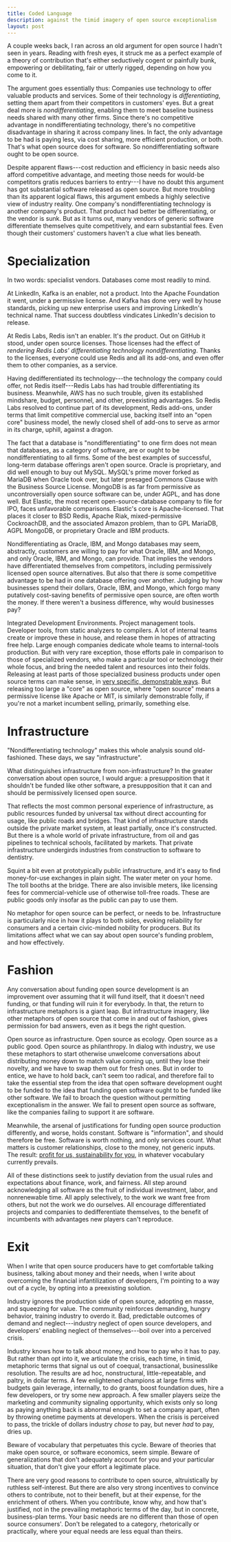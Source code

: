 ```yaml
---
title: Coded Language
description: against the timid imagery of open source exceptionalism
layout: post
---
```


A couple weeks back, I ran across an old argument for open source I hadn't seen in years. Reading with fresh eyes, it struck me as a perfect example of a theory of contribution that's either seductively cogent or painfully bunk, empowering or debilitating, fair or utterly rigged, depending on how you come to it.

The argument goes essentially thus:  Companies use technology to offer valuable products and services. Some of their technology is _differentiating_, setting them apart from their competitors in customers' eyes. But a great deal more is _nondifferentiating_, enabling them to meet baseline business needs shared with many other firms. Since there's no competitive advantage in nondifferentiating technology, there's no competitive disadvantage in sharing it across company lines. In fact, the only advantage to be had is paying less, via cost sharing, more efficient production, or both. That's what open source does for software. So nondifferentiating software ought to be open source.

Despite apparent flaws---cost reduction and efficiency in basic needs also afford competitive advantage, and meeting those needs for would-be competitors gratis reduces barriers to entry---I have no doubt this argument has got substantial software released as open source. But more troubling than its apparent logical flaws, this argument embeds a highly selective view of industry reality. One company's nondifferentiating technology is another company's product. That product had better be differentiating, or the vendor is sunk. But as it turns out, many vendors of generic software differentiate themselves quite competitively, and earn substantial fees. Even though their customers' customers haven't a clue what lies beneath.

# Specialization

In two words: specialist vendors. Databases come most readily to mind.

At LinkedIn, Kafka is an enabler, not a product. Into the Apache Foundation it went, under a permissive license. And Kafka has done very well by house standards, picking up new enterprise users and improving LinkedIn's technical name. That success doubtless vindicates LinkedIn's decision to release.

At Redis Labs, Redis isn't an enabler. It's _the_ product. Out on GitHub it stood, under open source licenses. Those licenses had the effect of _rendering Redis Labs' differentiating technology nondifferentiating_. Thanks to the licenses, everyone could use Redis and all its add-ons, and even offer them to other companies, as a service.

Having dedifferentiated its technology---the technology the company could offer, not Redis itself---Redis Labs has had trouble differentiating its business. Meanwhile, AWS has no such trouble, given its established mindshare, budget, personnel, and other, preexisting advantages. So Redis Labs resolved to continue part of its development, Redis add-ons, under terms that limit competitive commercial use, backing itself into an "open core" business model, the newly closed shell of add-ons to serve as armor in its charge, uphill, against a dragon.

The fact that a database is "nondifferentiating" to one firm does not mean that databases, as a category of software, are or ought to be nondifferentiating to all firms. Some of the best examples of successful, long-term database offerings aren't open source. Oracle is proprietary, and did well enough to buy out MySQL. MySQL's prime mover forked as MariaDB when Oracle took over, but later presaged Commons Clause with the Business Source License. MongoDB is as far from permissive as uncontroversially open source software can be, under AGPL, and has done well. But Elastic, the most recent open-source-database company to file for IPO, faces unfavorable comparisons. Elastic's core is Apache-licensed. That places it closer to BSD Redis, Apache Riak, mixed-permissive CockroachDB, and the associated Amazon problem, than to GPL MariaDB, AGPL MongoDB, or proprietary Oracle and IBM products.

Nondifferentiating as Oracle, IBM, and Mongo databases may seem, abstractly, customers are willing to pay for what Oracle, IBM, and Mongo, and only Oracle, IBM, and Mongo, can provide. That implies the vendors have differentiated themselves from competitors, including permissively licensed open source alternatives. But also that there _is_ some competitive advantage to be had in one database offering over another. Judging by how businesses spend their dollars, Oracle, IBM, and Mongo, which forgo many putatively cost-saving benefits of permissive open source, are often worth the money. If there weren't a business difference, why would businesses pay?

Integrated Development Environments. Project management tools. Developer tools, from static analyzers to compilers. A lot of internal teams create or improve these in house, and release them in hopes of attracting free help. Large enough companies dedicate whole teams to internal-tools production. But with very rare exception, those efforts pale in comparison to those of specialized vendors, who make a particular tool or technology their whole focus, and bring the needed talent and resources into their folds. Releasing at least parts of those specialized business products under open source terms can make sense, in [very specific, demonstrable ways](https://writing.kemitchell.com/2018/08/23/Selective-Mythology.html). But releasing too large a "core" as open source, where "open source" means a permissive license like Apache or MIT, is similarly demonstrable folly, if you're not a market incumbent selling, primarily, something else.

# Infrastructure

"Nondifferentiating technology" makes this whole analysis sound old-fashioned. These days, we say "infrastructure".

What distinguishes infrastructure from non-infrastructure? In the greater conversation about open source, I would argue: a presupposition that it shouldn't be funded like other software, a presupposition that it can and should be permissively licensed open source.

That reflects the most common personal experience of infrastructure, as public resources funded by universal tax without direct accounting for usage, like public roads and bridges. That kind of infrastructure stands outside the private market system, at least partially, once it's constructed. But there is a whole world of private infrastructure, from oil and gas pipelines to technical schools, facilitated by markets. That private infrastructure undergirds industries from construction to software to dentistry.

Squint a bit even at prototypically public infrastructure, and it's easy to find money-for-use exchanges in plain sight. The water meter on your home. The toll booths at the bridge. There are also invisible meters, like licensing fees for commercial-vehicle use of otherwise toll-free roads. These are public goods only insofar as the public can pay to use them.

No metaphor for open source can be perfect, or needs to be. Infrastructure is particularly nice in how it plays to both sides, evoking reliability for consumers and a certain civic-minded nobility for producers. But its limitations affect what we can say about open source's funding problem, and how effectively.

# Fashion

Any conversation about funding open source development is an improvement over assuming that it will fund itself, that it doesn't need funding, or that funding will ruin it for everybody. In that, the return to infrastructure metaphors is a giant leap. But infrastructure imagery, like other metaphors of open source that come in and out of fashion, gives permission for bad answers, even as it begs the right question.

Open source as infrastructure. Open source as ecology. Open source as a public good. Open source as philanthropy. In dialog with industry, we use these metaphors to start otherwise unwelcome conversations about distributing money down to match value coming up, until they lose their novelty, and we have to swap them out for fresh ones. But in order to entice, we have to hold back, can't seem too radical, and therefore fail to take the essential step from the idea that open software development ought to be funded to the idea that funding open software ought to be funded like other software. We fail to broach the question without permitting exceptionalism in the answer. We fail to present open source as software, like the companies failing to support it are software.

Meanwhile, the arsenal of justifications for funding open source production differently, and worse, holds constant.  Software is "information", and should therefore be free. Software is worth nothing, and only services count. What matters is customer relationships, close to the money, not generic inputs. The result: [profit for us, sustainability for you](https://blog.licensezero.com/2018/06/14/profit-sustainability.html), in whatever vocabulary currently prevails.

All of these distinctions seek to justify deviation from the usual rules and expectations about finance, work, and fairness. All step around acknowledging all software as the fruit of individual investment, labor, and nonrenewable time. All apply selectively, to the work we want free from others, but not the work we do ourselves. All encourage differentiated projects and companies to dedifferentiate themselves, to the benefit of incumbents with advantages new players can't reproduce.

# Exit

When I write that open source producers have to get comfortable talking business, talking about money and their needs, when I write about overcoming the financial infantilization of developers, I'm pointing to a way out of a cycle, by opting into a preexisting solution.

Industry ignores the production side of open source, adopting en masse, and squeezing for value. The community reinforces demanding, hungry behavior, training industry to overdo it. Bad, predictable outcomes of demand and neglect---industry neglect of open source developers, and developers' enabling neglect of themselves---boil over into a perceived crisis.

Industry knows how to talk about money, and how to pay who it has to pay. But rather than opt into it, we articulate the crisis, each time, in timid, metaphoric terms that signal us out of coequal, transactional, businesslike resolution. The results are ad hoc, nonstructural, little-repeatable, and paltry, in dollar terms. A few enlightened champions at large firms with budgets gain leverage, internally, to do grants, boost foundation dues, hire a few developers, or try some new approach. A few smaller players seize the marketing and community signaling opportunity, which exists only so long as paying anything back is abnormal enough to set a company apart, often by throwing onetime payments at developers. When the crisis is perceived to pass, the trickle of dollars industry _chose_ to pay, but never _had_ to pay, dries up.

Beware of vocabulary that perpetuates this cycle. Beware of theories that make open source, or software economics, seem simple. Beware of generalizations that don't adequately account for you and your particular situation, that don't give your effort a legitimate place.

There are very good reasons to contribute to open source, altruistically by ruthless self-interest. But there are also very strong incentives to convince others to contribute, not to their benefit, but at their expense, for the enrichment of others. When you contribute, know why, and how that's justified, not in the prevailing metaphoric terms of the day, but in concrete, business-plan terms. Your basic needs are no different than those of open source consumers'. Don't be relegated to a category, rhetorically or practically, where your equal needs are less equal than theirs.
